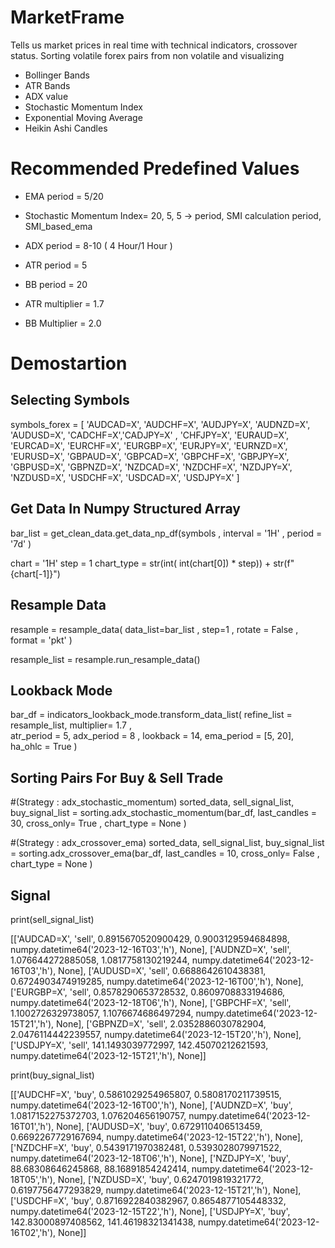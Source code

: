 # MarketFrame
Tells us market prices in real time with technical indicators, crossover status. Sorting volatile forex pairs from non volatile and visualizing
* Bollinger Bands
* ATR Bands 
* ADX value
* Stochastic Momentum Index
* Exponential Moving Average
* Heikin Ashi Candles 

# Recommended Predefined Values

* EMA period = 5/20
  
* Stochastic Momentum Index= 20, 5, 5 -> period, SMI calculation period, SMI_based_ema
* ADX period = 8-10 ( 4 Hour/1 Hour )

* ATR period = 5 
* BB period  = 20 

* ATR multiplier = 1.7 
* BB Multiplier  = 2.0 

# Demostartion

## Selecting Symbols

symbols_forex = [
    'AUDCAD=X', 'AUDCHF=X', 'AUDJPY=X', 'AUDNZD=X', 'AUDUSD=X',
    'CADCHF=X','CADJPY=X' ,
    'CHFJPY=X',
    'EURAUD=X', 'EURCAD=X', 'EURCHF=X', 'EURGBP=X', 'EURJPY=X', 'EURNZD=X', 'EURUSD=X',
    'GBPAUD=X', 'GBPCAD=X', 'GBPCHF=X', 'GBPJPY=X', 'GBPUSD=X',  'GBPNZD=X',
    'NZDCAD=X', 'NZDCHF=X', 'NZDJPY=X', 'NZDUSD=X',
    'USDCHF=X', 'USDCAD=X', 'USDJPY=X'
]

## Get Data In Numpy Structured Array

bar_list = get_clean_data.get_data_np_df(symbols , interval = '1H' , period = '7d' )


chart = '1H'
step  =  1
chart_type = str(int( int(chart[0]) * step)) + str(f"{chart[-1]}")


##  Resample Data
resample = resample_data( data_list=bar_list , step=1 , rotate = False , format = 'pkt'  )

resample_list = resample.run_resample_data()

##  Lookback Mode
bar_df = indicators_lookback_mode.transform_data_list( refine_list = resample_list, multiplier= 1.7 ,\
                  atr_period = 5, adx_period = 8 , lookback = 14, ema_period = [5, 20], ha_ohlc = True )

## Sorting Pairs For Buy & Sell Trade 

#(Strategy : adx_stochastic_momentum)
sorted_data, sell_signal_list, buy_signal_list = sorting.adx_stochastic_momentum(bar_df, last_candles = 30, cross_only= True , chart_type = None )

#(Strategy : adx_crossover_ema)
sorted_data,  sell_signal_list, buy_signal_list  = sorting.adx_crossover_ema(bar_df, last_candles = 10, cross_only= False , chart_type = None )




## Signal 
print(sell_signal_list)

[['AUDCAD=X',
  'sell',
  0.8915670520900429,
  0.9003129594684898,
  numpy.datetime64('2023-12-16T03','h'),
  None],
 ['AUDNZD=X',
  'sell',
  1.076644272885058,
  1.0817758130219244,
  numpy.datetime64('2023-12-16T03','h'),
  None],
 ['AUDUSD=X',
  'sell',
  0.6688642610438381,
  0.6724903474919285,
  numpy.datetime64('2023-12-16T00','h'),
  None],
 ['EURGBP=X',
  'sell',
  0.8578290653728532,
  0.8609708833194686,
  numpy.datetime64('2023-12-18T06','h'),
  None],
 ['GBPCHF=X',
  'sell',
  1.1002726329738057,
  1.1076674686497294,
  numpy.datetime64('2023-12-15T21','h'),
  None],
 ['GBPNZD=X',
  'sell',
  2.0352886030782904,
  2.0476114442239557,
  numpy.datetime64('2023-12-15T20','h'),
  None],
 ['USDJPY=X',
  'sell',
  141.1493039772997,
  142.45070212621593,
  numpy.datetime64('2023-12-15T21','h'),
  None]]
  
print(buy_signal_list)

[['AUDCHF=X',
  'buy',
  0.5861029254965807,
  0.5808170211739515,
  numpy.datetime64('2023-12-16T00','h'),
  None],
 ['AUDNZD=X',
  'buy',
  1.0817152275372703,
  1.076204656190757,
  numpy.datetime64('2023-12-16T01','h'),
  None],
 ['AUDUSD=X',
  'buy',
  0.6729110406513459,
  0.6692267729167694,
  numpy.datetime64('2023-12-15T22','h'),
  None],
 ['NZDCHF=X',
  'buy',
  0.5439171970382481,
  0.5393028079971522,
  numpy.datetime64('2023-12-18T06','h'),
  None],
 ['NZDJPY=X',
  'buy',
  88.68308646245868,
  88.16891854242414,
  numpy.datetime64('2023-12-18T05','h'),
  None],
 ['NZDUSD=X',
  'buy',
  0.6247019819321772,
  0.6197756477293829,
  numpy.datetime64('2023-12-15T21','h'),
  None],
 ['USDCHF=X',
  'buy',
  0.8716922840382967,
  0.8654877105448332,
  numpy.datetime64('2023-12-15T22','h'),
  None],
 ['USDJPY=X',
  'buy',
  142.83000897408562,
  141.46198321341438,
  numpy.datetime64('2023-12-16T02','h'),
  None]]

